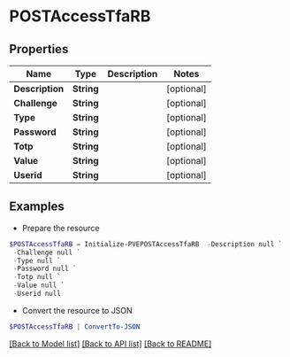# POSTAccessTfaRB
## Properties

Name | Type | Description | Notes
------------ | ------------- | ------------- | -------------
**Description** | **String** |  | [optional] 
**Challenge** | **String** |  | [optional] 
**Type** | **String** |  | [optional] 
**Password** | **String** |  | [optional] 
**Totp** | **String** |  | [optional] 
**Value** | **String** |  | [optional] 
**Userid** | **String** |  | [optional] 

## Examples

- Prepare the resource
```powershell
$POSTAccessTfaRB = Initialize-PVEPOSTAccessTfaRB  -Description null `
 -Challenge null `
 -Type null `
 -Password null `
 -Totp null `
 -Value null `
 -Userid null
```

- Convert the resource to JSON
```powershell
$POSTAccessTfaRB | ConvertTo-JSON
```

[[Back to Model list]](../README.md#documentation-for-models) [[Back to API list]](../README.md#documentation-for-api-endpoints) [[Back to README]](../README.md)

